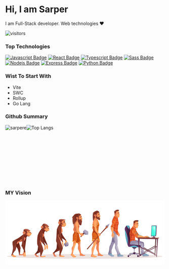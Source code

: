 # Hi, I am Sarper
I am Full-Stack developer. Web technologies :heart:


![visitors](https://komarev.com/ghpvc/?username=sarpere&style=flat)

### Top Technologies  
[![Javascript Badge](https://img.shields.io/badge/-Javascript-F0DB4F?style=plastic&labelColor=black&logo=javascript&logoColor=F0DB4F)](#)
[![React Badge](https://img.shields.io/badge/-React-61DBFB?style=plastic&labelColor=black&logo=react&logoColor=61DBFB)](#) 
[![Typescript Badge](https://img.shields.io/badge/-Typescript-007acc?style=plastic&labelColor=black&logo=typescript&logoColor=007acc)](#) 
[![Sass Badge](https://img.shields.io/badge/-Sass-61DBFB?style=plastic&labelColor=black&logo=Sass&logoColor=61DBFB)](#) 
[![Nodejs Badge](https://img.shields.io/badge/-Nodejs-3C873A?style=plastic&labelColor=black&logo=node.js&logoColor=3C873A)](#) 
[![Express Badge](https://img.shields.io/badge/-Express-61DBFB?style=plastic&labelColor=black&logo=express&logoColor=61DBFB)](#)
[![Python Badge](https://img.shields.io/badge/-Python-F0DB4F?style=plastic&labelColor=black&logo=python&logoColor=F0DB4F)](#)

### Wist To Start With
<ul>
  <li>Vite</li>
  <li>SWC</li>
  <li>Rollup</li>
  <li>Go Lang</li>
</ul>

### Github Summary 
<div style="display:flex; flex-direction:row;">
  <img src="https://github-readme-stats.vercel.app/api?username=sarpere&show_icons=true&theme=gruvbox" alt="sarpere"  height="180px" /> 
  <img src="https://github-readme-stats.vercel.app/api/top-langs/?username=sarpere&layout=compact"  valign="top"  alt="Top Langs"  height="180px"/>
</div>

### MY Vision 
<img src="/programmer.jpg" alt="Evolation Sarper" />

